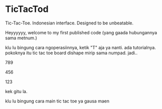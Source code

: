 # TicTacTod
Tic-Tac-Toe. Indonesian interface. Designed to be unbeatable.

Heyyyyyy, welcome to my first published code (yang gaada hubungannya sama metnum.)

klu lu bingung cara ngoperasiinnya, ketik "T" aja ya nanti. ada tutorialnya.
pokoknya itu tic tac toe board dishape mirip sama numpad.
jadi..

789

456

123

kek gitu la.

klu lu bingung cara main tic tac toe ya gausa maen
